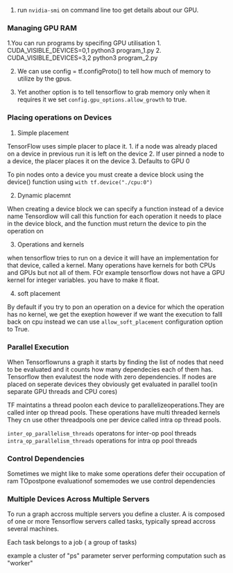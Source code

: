1. run `nvidia-smi` on command line too get details about our GPU.


### Managing GPU RAM

1.You can run programs by specifing GPU utilisation
    1. CUDA_VISIBLE_DEVICES=0,1 python3 program_1.py
    2. CUDA_VISIBLE_DEVICES=3,2 python3 program_2.py

2. We can use config = tf.configProto() to tell how much of memory to utilize by the gpus.

3. Yet another option is to tell tensorflow to grab memory only when it requires it
we set `config.gpu_options.allow_growth` to true.

### Placing operations on Devices

1. Simple placement

TensorFlow uses simple placer to place it.
    1. if a node was already placed on a device in previous run it is left on the device
    2. If user pinned a node to a device, the placer places it on the device
    3. Defaults to GPU 0
   
To pin nodes onto a device you must create a device block using the device() function
using `with tf.device("./cpu:0")`

2. Dynamic placemnt

When creating a device block we can specify a function instead of a device name
Tensordlow will call this function for each operation it needs to place in the device block, and the function must return the device to pin the operation on


3. Operations and kernels

when tensorflow tries to run on a device it will have an implementation for that device, called a kernel. Many operations have kernels for both CPUs and GPUs but not all of them. FOr example tensorflow dows not have a GPU kernel for integer variables. you have to make it float.

4. soft placement

By default if you try to pon an operation on a device for which the operation has no kernel, we get the exeption however if we want the execution to falll back on cpu instead we can use `allow_soft_placement` configuration option to True.

### Parallel Execution

When Tensorflowruns a graph it starts by finding the list of nodes that need to be evaluated and it counts how many dependecies each of them has. Tensorflow then evalutest the node with zero dependencies.
If nodes are placed on seperate devices they obviously get evaluated in parallel too(in separate GPU threads and CPU cores)

TF maintatins a thread poolon each device to parallelizeoperations.They are called inter op thread pools. These operations have multi threaded kernels They cn use other threadpools one per device called intra op thread pools.

`inter_op_parallelism_threads` operatons for inter-op pool threads
`intra_op_parallelism_threads` operations for intra op pool threads

### Control Dependencies

Sometimes we might like to make some operations defer their occupation of ram
TOpostpone evaluationof somemodes we use control dependencies

### Multiple Devices Across Multiple Servers

To run a graph accross multiple servers you define a cluster. A is composed of one or more Tensorflow servers called tasks, typically spread accross several machines.

Each task belongs to a job ( a group of tasks)

example a cluster of "ps" parameter server
performing computation such as "worker"

